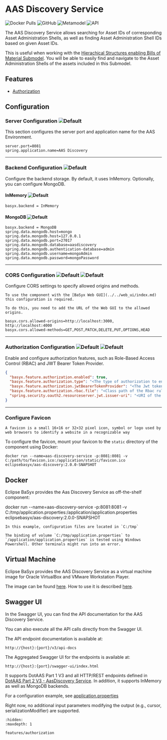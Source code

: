# AAS Discovery Service

![Docker Pulls](https://img.shields.io/docker/pulls/eclipsebasyx/aas-discovery)
![GitHub](https://img.shields.io/github/license/eclipse-basyx/basyx-java-server-sdk)
![Metamodel](https://img.shields.io/badge/Metamodel-v3.0-yellow)
![API](https://img.shields.io/badge/API-v3.0-yellow)

The AAS Discovery Service allows searching for Asset IDs of corresponding Asset Administration Shells, as well as finding Asset Administration Shell IDs based on given Asset IDs.

This is useful when working with the [Hierachical Structures enabling Bills of Material Submodel](https://industrialdigitaltwin.org/wp-content/uploads/2023/04/IDTA-02011-1-0_Submodel_HierarchicalStructuresEnablingBoM.pdf). You will be able to easily find and navigate to the Asset Administration Shells of the assets included in this Submodel.

## Features
- [Authorization](./features/authorization.md)

## Configuration

### Server Configuration ![Default](https://img.shields.io/badge/required-true-red)
This section configures the server port and application name for the AAS Environment.
```properties
server.port=8081
spring.application.name=AAS Discovery
```
---

### Backend Configuration ![Default](https://img.shields.io/badge/required-true-red)
Configure the backend storage. By default, it uses InMemory. Optionally, you can configure MongoDB.
#### InMemory ![Default](https://img.shields.io/badge/default-true-blue)
```properties
basyx.backend = InMemory
```
#### MongoDB ![Default](https://img.shields.io/badge/default-false-blue)
```properties
basyx.backend = MongoDB
spring.data.mongodb.host=mongo
spring.data.mongodb.host=127.0.0.1
spring.data.mongodb.port=27017
spring.data.mongodb.database=aasdiscovery
spring.data.mongodb.authentication-database=admin
spring.data.mongodb.username=mongoAdmin
spring.data.mongodb.password=mongoPassword
```
--- 

### CORS Configuration ![Default](https://img.shields.io/badge/default-false-blue) ![Default](https://img.shields.io/badge/required-false-red)
Configure CORS settings to specify allowed origins and methods.

```{warning}
To use the component with the [BaSyx Web GUI](../../web_ui/index.md) this configuration is required.

To do this, you need to add the URL of the Web GUI to the allowed origins.
```

```properties
basyx.cors.allowed-origins=http://localhost:3000, http://localhost:4000
basyx.cors.allowed-methods=GET,POST,PATCH,DELETE,PUT,OPTIONS,HEAD
```
---

### Authorization Configuration ![Default](https://img.shields.io/badge/default-false-blue) ![Default](https://img.shields.io/badge/required-false-red)

Enable and configure authorization features, such as Role-Based Access Control (RBAC) and JWT Bearer Token Provider.
```json
{
  "basyx.feature.authorization.enabled": true,
  "basyx.feature.authorization.type": "<The type of authorization to enable>",
  "basyx.feature.authorization.jwtBearerTokenProvider": "<The Jwt token provider>",
  "basyx.feature.authorization.rbac.file": "<Class path of the Rbac rules file if authorization type is rbac>",
  "spring.security.oauth2.resourceserver.jwt.issuer-uri": "<URI of the resource server>"
}
```
---

### Configure Favicon
```{note}
A favicon is a small 16×16 or 32×32 pixel icon, symbol or logo used by web browsers to identify a website in a recognizable way
```
To configure the favicon, mount your favicon to the `static` directory of the component using Docker:
```
docker run --name=aas-discovery-service -p:8081:8081 -v C:/path/to/favicon.ico:/application/static/favicon.ico eclipsebasyx/aas-discovery:2.0.0-SNAPSHOT
```

## Docker
Eclipse BaSyx provides the Aas Discovery Service as off-the-shelf component:

docker run --name=aas-discovery-service -p:8081:8081 -v C:/tmp/application.properties:/application/application.properties eclipsebasyx/aas-discovery:2.0.0-SNAPSHOT 

```{note}
In this example, configuration files are located in `C:/tmp`
```

```{warning}
The binding of volume `C:/tmp/application.properties` to `/application/application.properties` is tested using Windows Powershell. Other terminals might run into an error.
```

## Virtual Machine
Eclipse BaSyx provides the AAS Discovery Service as a virtual machine image for Oracle VirtualBox and VMware Workstation Player. 

The image can be found [here](https://oc.iese.de/index.php/s/9JyJAuOlhh9vMUu). How to use it is described [here](/docs/source/content/user_documentation/user_tutorials/virtualmachines/alpine_virtualmachine_setup_use.md).

## Swagger UI
In the Swagger UI, you can find the API documentation for the AAS Discovery Service.

You can also execute all the API calls directly from the Swagger UI.

The API endpoint documentation is available at:

	http://{host}:{port}/v3/api-docs
	
The Aggregated Swagger UI for the endpoints is available at:

	http://{host}:{port}/swagger-ui/index.html

It supports DotAAS Part 1 V3 and all HTTP/REST endpoints defined in [DotAAS Part 2 V3 - AasDiscovery Service](https://app.swaggerhub.com/apis/Plattform_i40/DiscoveryServiceSpecification/V3.0.1_SSP-001).
In addition, it supports InMemory as well as MongoDB backends. 

For a configuration example, see [application.properties](https://github.com/eclipse-basyx/basyx-java-server-sdk/basyx.aasdiscoveryservice.component/src/main/resources/application.properties)

Right now, no additional input parameters modifying the output (e.g., cursor, serializationModifier) are supported.

```{toctree}
:hidden:
:maxdepth: 1

features/authorization
```